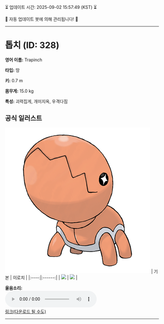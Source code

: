 
⏳ 업데이트 시간: 2025-09-02 15:57:49 (KST) ⏳

🤖 자동 업데이트 봇에 의해 관리됩니다! 🤖

---

# 톱치 (ID: 328)
**영어 이름:** Trapinch

**타입:** 땅

**키:** 0.7 m

**몸무게:** 15.0 kg

**특성:** 괴력집게, 개미지옥, 우격다짐

## 공식 일러스트
![](https://raw.githubusercontent.com/PokeAPI/sprites/master/sprites/pokemon/other/official-artwork/328.png)
| 기본 | 이로치 |
|:----:|:------:|
| <img src="http://play.pokemonshowdown.com/sprites/ani/trapinch.gif" width="200"> | <img src="http://play.pokemonshowdown.com/sprites/ani-shiny/trapinch.gif" width="200"> |

**울음소리:**<br><audio controls src="https://raw.githubusercontent.com/PokeAPI/cries/main/cries/pokemon/latest/328.ogg"></audio><br> [링크(다운로드 될 수도)](https://raw.githubusercontent.com/PokeAPI/cries/main/cries/pokemon/latest/328.ogg)


---
